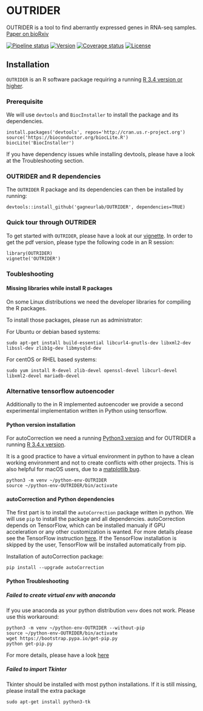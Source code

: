# OUTRIDER #
OUTRIDER is a tool to find aberrantly expressed genes in RNA-seq samples.
[Paper on bioRxiv](https://www.biorxiv.org/content/early/2018/06/14/322149)

[![Pipeline status](https://travis-ci.org/gagneurlab/OUTRIDER.svg?branch=master)](https://travis-ci.org/gagneurlab/OUTRIDER)
[![Version](https://img.shields.io/badge/Version-0.99.7-orange.svg)](https://github.com/gagneurlab/OUTRIDER/blob/master)
[![Coverage status](https://codecov.io/gh/gagneurlab/OUTRIDER/branch/master/graph/badge.svg)](https://codecov.io/github/gagneurlab/OUTRIDER?branch=master)
[![License](https://img.shields.io/github/license/mashape/apistatus.svg?maxAge=2592000)](https://github.com/gagneurlab/OUTRIDER/blob/master/LICENSE)

## Installation

`OUTRIDER` is an R software package requiring a running [R 3.4 version or higher](https://cran.r-project.org/).

### Prerequisite

We will use `devtools` and `BiocInstaller` to install the package and its dependencies.

```
install.packages('devtools', repos='http://cran.us.r-project.org')
source('https://bioconductor.org/biocLite.R')
biocLite('BiocInstaller')
```

If you have dependency issues while installing devtools, please have a look at the Troubleshooting section.


### OUTRIDER and R dependencies

The `OUTRIDER` R package and its dependencies can then be installed by running:

```
devtools::install_github('gagneurlab/OUTRIDER', dependencies=TRUE)
``` 

### Quick tour through OUTRIDER

To get started with `OUTRIDER`, please have a look at our [vignette](vignettes/OUTRIDER.Rnw).
In order to get the pdf version, please type the following code in an R session:

```
library(OUTRIDER)
vignette('OUTRIDER')
```

### Toubleshooting

#### Missing libraries while install R packages

On some Linux distributions we need the developer libraries for compiling the R packages.

To install those packages, please run as administrator: 

For Ubuntu or debian based systems:
```
sudo apt-get install build-essential libcurl4-gnutls-dev libxml2-dev libssl-dev zlib1g-dev libmysqld-dev
```

For centOS or RHEL based systems:
```
sudo yum install R-devel zlib-devel openssl-devel libcurl-devel libxml2-devel mariadb-devel
```


### Alternative tensorflow autoencoder

Additionally to the in R implemented autoencoder we provide a second 
experimental implementation written in Python using tensorflow.


#### Python version installation

For autoCorrection we need a running [Python3 version](https://www.python.org/downloads/)
and for OUTRIDER a running [R 3.4.x version](https://cran.r-project.org/).

It is a good practice to have a virtual environment in python to have a clean 
working environment and not to create conflicts with other projects. This is also
helpful for macOS users, due to a [matplotlib bug](https://matplotlib.org/faq/osx_framework.html#osxframework-faq).

```
python3 -m venv ~/python-env-OUTRIDER
source ~/python-env-OUTRIDER/bin/activate
```

#### autoCorrection and Python dependencies

The first part is to install the `autoCorrection` package written in python. We will use `pip` to
install the package and all dependencies. autoCorrection depends on TensorFlow, which can be installed
manualy if GPU acceleration or any other customization is wanted. For more details please see the 
TensorFlow instruction [here](https://www.tensorflow.org/install/). If the TensorFlow installation
is skipped by the user, TensorFlow will be installed automatically from pip.

Installation of autoCorrection package:

```
pip install --upgrade autoCorrection
```

#### Python Troubleshooting

##### Failed to create virtual env with anaconda

If you use anaconda as your python distribution `venv` does not work. Please use this workaround:

```
python3 -m venv ~/python-env-OUTRIDER --without-pip
source ~/python-env-OUTRIDER/bin/activate
wget https://bootstrap.pypa.io/get-pip.py
python get-pip.py
```

For more details, please have a look [here](https://stackoverflow.com/questions/38524856/anaconda-3-for-linux-has-no-ensurepip?utm_medium=organic&utm_source=google_rich_qa&utm_campaign=google_rich_qa)

##### Failed to import Tkinter

Tkinter should be installed with most python installations. If it is still missing, please install the extra package

```
sudo apt-get install python3-tk
```

